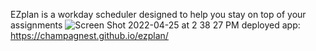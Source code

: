 EZplan is a workday scheduler designed to help you stay on top of your assignments
![Screen Shot 2022-04-25 at 2 38 27 PM](https://user-images.githubusercontent.com/91090460/165179563-3e191866-3ec2-4c3a-8f25-6d11b75e7dbd.png)
deployed app: https://champagnest.github.io/ezplan/
